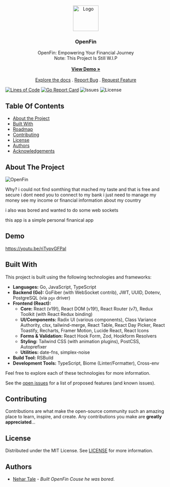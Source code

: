 <br/>
<p align="center">
  <a href="https://github.com/xDeFc0nx/OpenFin">
    <img src="images/logo.png" alt="Logo" width="80" height="80">
  </a>

  <h3 align="center">OpenFin</h3>

  <p align="center">
    OpenFin: Empowering Your Financial Journey
    <br/>
    Note: This Project Is Still W.I.P
    <br/>
    <br/>
    <a href="#"><strong>View Demo »</strong></a>
    <br/>
    <br/>
    <a href="https://github.com/xDeFc0nx/OpenFin">Explore the docs</a>
    .
    <a href="https://github.com/xDeFc0nx/OpenFin/issues">Report Bug</a>
    .
    <a href="https://github.com/xDeFc0nx/OpenFin/issues">Request Feature</a>
  </p>
</p>

[![Lines of Code](https://sonarcloud.io/api/project_badges/measure?project=xDeFc0nx_FinVibe&metric=ncloc)](https://sonarcloud.io/summary/new_code?id=xDeFc0nx_FinVibe)
[![Go Report Card](https://goreportcard.com/badge/github.com/xDeFc0nx/OpenFin)](https://goreportcard.com/report/github.com/xDeFc0nx/FinVibe)
![Issues](https://img.shields.io/github/issues/xDeFc0nx/OpenFin)
![License](https://img.shields.io/github/license/xDeFc0nx/OpenFin)

## Table Of Contents

- [About the Project](#about-the-project)
- [Built With](#built-with)
- [Roadmap](#roadmap)
- [Contributing](#contributing)
- [License](#license)
- [Authors](#authors)
- [Acknowledgements](#acknowledgements)

## About The Project

![OpenFin](YOUR_LOGO_URL)

Why? i could not find somthing that mached my taste and that is free and secure
i dont need you to connect to my bank i just need to manage my money see my income or financial 
information about my country 

i also was bored and wanted to do some web sockets 

this app is a simple personal finanical app 
## Demo
https://youtu.be/riTypvGFPaI

## Built With
This project is built using the following technologies and frameworks:

*   **Languages:** Go, JavaScript, TypeScript
*   **Backend (Go):** GoFiber (with WebSocket contrib), JWT, UUID, Dotenv, PostgreSQL (via `pgx` driver)
*   **Frontend (React):**
    *   **Core:** React (v19!), React DOM (v19!), React Router (v7), Redux Toolkit (with React Redux binding)
    *   **UI/Components:** Radix UI (various components), Class Variance Authority, clsx, tailwind-merge, React Table, React Day Picker, React Toastify, Recharts, Framer Motion, Lucide React, React Icons
    *   **Forms & Validation:** React Hook Form, Zod, Hookform Resolvers
    *   **Styling:** Tailwind CSS (with animation plugins), PostCSS, Autoprefixer
    *   **Utilities:** date-fns, simplex-noise
*   **Build Tool:** RSBuild
*   **Development Tools:** TypeScript, Biome (Linter/Formatter), Cross-env

Feel free to explore each of these technologies for more information.

See the [open issues](https://github.com/xDeFx0nz/OpenFin/issues) for a list of proposed features (and known issues).

## Contributing

Contributions are what make the open-source community such an amazing place to learn, inspire, and create. Any contributions you make are **greatly appreciated**...

## License

Distributed under the MIT License. See [LICENSE](https://github.com/xDeFc0nx/OpenFin/blob/main/LICENSE.md) for more information.

## Authors

- [Nehar Tale](https://github.com/xDeFc0nx/) - _Built OpenFin Couse he was bored._
